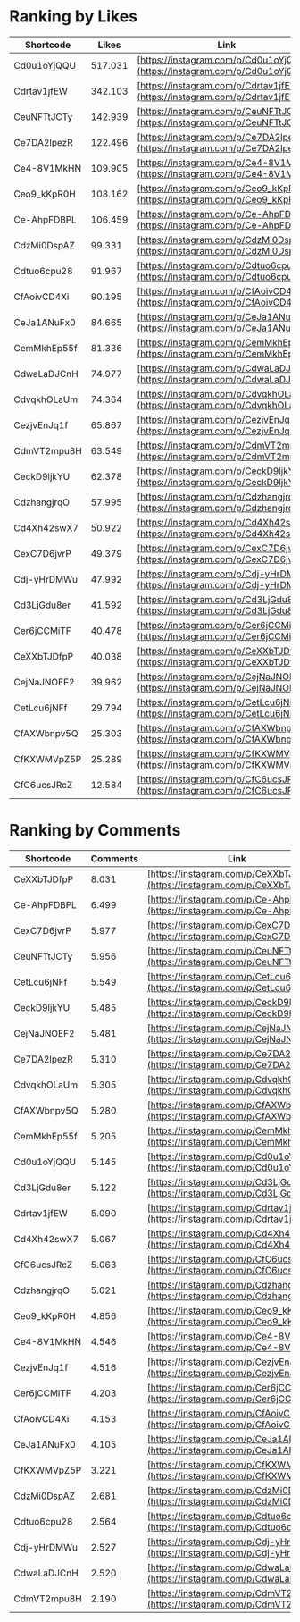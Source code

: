 # Ranking by Likes

| Shortcode   | Likes   | Link |
| ----        | ----    | ---- |
| Cd0u1oYjQQU | 517.031 | [https://instagram.com/p/Cd0u1oYjQQU](https://instagram.com/p/Cd0u1oYjQQU) |
| Cdrtav1jfEW | 342.103 | [https://instagram.com/p/Cdrtav1jfEW](https://instagram.com/p/Cdrtav1jfEW) |
| CeuNFTtJCTy | 142.939 | [https://instagram.com/p/CeuNFTtJCTy](https://instagram.com/p/CeuNFTtJCTy) |
| Ce7DA2lpezR | 122.496 | [https://instagram.com/p/Ce7DA2lpezR](https://instagram.com/p/Ce7DA2lpezR) |
| Ce4-8V1MkHN | 109.905 | [https://instagram.com/p/Ce4-8V1MkHN](https://instagram.com/p/Ce4-8V1MkHN) |
| Ceo9_kKpR0H | 108.162 | [https://instagram.com/p/Ceo9_kKpR0H](https://instagram.com/p/Ceo9_kKpR0H) |
| Ce-AhpFDBPL | 106.459 | [https://instagram.com/p/Ce-AhpFDBPL](https://instagram.com/p/Ce-AhpFDBPL) |
| CdzMi0DspAZ | 99.331  | [https://instagram.com/p/CdzMi0DspAZ](https://instagram.com/p/CdzMi0DspAZ) |
| Cdtuo6cpu28 | 91.967  | [https://instagram.com/p/Cdtuo6cpu28](https://instagram.com/p/Cdtuo6cpu28) |
| CfAoivCD4Xi | 90.195  | [https://instagram.com/p/CfAoivCD4Xi](https://instagram.com/p/CfAoivCD4Xi) |
| CeJa1ANuFx0 | 84.665  | [https://instagram.com/p/CeJa1ANuFx0](https://instagram.com/p/CeJa1ANuFx0) |
| CemMkhEp55f | 81.336  | [https://instagram.com/p/CemMkhEp55f](https://instagram.com/p/CemMkhEp55f) |
| CdwaLaDJCnH | 74.977  | [https://instagram.com/p/CdwaLaDJCnH](https://instagram.com/p/CdwaLaDJCnH) |
| CdvqkhOLaUm | 74.364  | [https://instagram.com/p/CdvqkhOLaUm](https://instagram.com/p/CdvqkhOLaUm) |
| CezjvEnJq1f | 65.867  | [https://instagram.com/p/CezjvEnJq1f](https://instagram.com/p/CezjvEnJq1f) |
| CdmVT2mpu8H | 63.549  | [https://instagram.com/p/CdmVT2mpu8H](https://instagram.com/p/CdmVT2mpu8H) |
| CeckD9ljkYU | 62.378  | [https://instagram.com/p/CeckD9ljkYU](https://instagram.com/p/CeckD9ljkYU) |
| CdzhangjrqO | 57.995  | [https://instagram.com/p/CdzhangjrqO](https://instagram.com/p/CdzhangjrqO) |
| Cd4Xh42swX7 | 50.922  | [https://instagram.com/p/Cd4Xh42swX7](https://instagram.com/p/Cd4Xh42swX7) |
| CexC7D6jvrP | 49.379  | [https://instagram.com/p/CexC7D6jvrP](https://instagram.com/p/CexC7D6jvrP) |
| Cdj-yHrDMWu | 47.992  | [https://instagram.com/p/Cdj-yHrDMWu](https://instagram.com/p/Cdj-yHrDMWu) |
| Cd3LjGdu8er | 41.592  | [https://instagram.com/p/Cd3LjGdu8er](https://instagram.com/p/Cd3LjGdu8er) |
| Cer6jCCMiTF | 40.478  | [https://instagram.com/p/Cer6jCCMiTF](https://instagram.com/p/Cer6jCCMiTF) |
| CeXXbTJDfpP | 40.038  | [https://instagram.com/p/CeXXbTJDfpP](https://instagram.com/p/CeXXbTJDfpP) |
| CejNaJNOEF2 | 39.962  | [https://instagram.com/p/CejNaJNOEF2](https://instagram.com/p/CejNaJNOEF2) |
| CetLcu6jNFf | 29.794  | [https://instagram.com/p/CetLcu6jNFf](https://instagram.com/p/CetLcu6jNFf) |
| CfAXWbnpv5Q | 25.303  | [https://instagram.com/p/CfAXWbnpv5Q](https://instagram.com/p/CfAXWbnpv5Q) |
| CfKXWMVpZ5P | 25.289  | [https://instagram.com/p/CfKXWMVpZ5P](https://instagram.com/p/CfKXWMVpZ5P) |
| CfC6ucsJRcZ | 12.584  | [https://instagram.com/p/CfC6ucsJRcZ](https://instagram.com/p/CfC6ucsJRcZ) |


# Ranking by Comments

| Shortcode   | Comments | Link |
| ----        | ----     | ---- |
| CeXXbTJDfpP | 8.031    | [https://instagram.com/p/CeXXbTJDfpP](https://instagram.com/p/CeXXbTJDfpP) |
| Ce-AhpFDBPL | 6.499    | [https://instagram.com/p/Ce-AhpFDBPL](https://instagram.com/p/Ce-AhpFDBPL) |
| CexC7D6jvrP | 5.977    | [https://instagram.com/p/CexC7D6jvrP](https://instagram.com/p/CexC7D6jvrP) |
| CeuNFTtJCTy | 5.956    | [https://instagram.com/p/CeuNFTtJCTy](https://instagram.com/p/CeuNFTtJCTy) |
| CetLcu6jNFf | 5.549    | [https://instagram.com/p/CetLcu6jNFf](https://instagram.com/p/CetLcu6jNFf) |
| CeckD9ljkYU | 5.485    | [https://instagram.com/p/CeckD9ljkYU](https://instagram.com/p/CeckD9ljkYU) |
| CejNaJNOEF2 | 5.481    | [https://instagram.com/p/CejNaJNOEF2](https://instagram.com/p/CejNaJNOEF2) |
| Ce7DA2lpezR | 5.310    | [https://instagram.com/p/Ce7DA2lpezR](https://instagram.com/p/Ce7DA2lpezR) |
| CdvqkhOLaUm | 5.305    | [https://instagram.com/p/CdvqkhOLaUm](https://instagram.com/p/CdvqkhOLaUm) |
| CfAXWbnpv5Q | 5.280    | [https://instagram.com/p/CfAXWbnpv5Q](https://instagram.com/p/CfAXWbnpv5Q) |
| CemMkhEp55f | 5.205    | [https://instagram.com/p/CemMkhEp55f](https://instagram.com/p/CemMkhEp55f) |
| Cd0u1oYjQQU | 5.145    | [https://instagram.com/p/Cd0u1oYjQQU](https://instagram.com/p/Cd0u1oYjQQU) |
| Cd3LjGdu8er | 5.122    | [https://instagram.com/p/Cd3LjGdu8er](https://instagram.com/p/Cd3LjGdu8er) |
| Cdrtav1jfEW | 5.090    | [https://instagram.com/p/Cdrtav1jfEW](https://instagram.com/p/Cdrtav1jfEW) |
| Cd4Xh42swX7 | 5.067    | [https://instagram.com/p/Cd4Xh42swX7](https://instagram.com/p/Cd4Xh42swX7) |
| CfC6ucsJRcZ | 5.063    | [https://instagram.com/p/CfC6ucsJRcZ](https://instagram.com/p/CfC6ucsJRcZ) |
| CdzhangjrqO | 5.021    | [https://instagram.com/p/CdzhangjrqO](https://instagram.com/p/CdzhangjrqO) |
| Ceo9_kKpR0H | 4.856    | [https://instagram.com/p/Ceo9_kKpR0H](https://instagram.com/p/Ceo9_kKpR0H) |
| Ce4-8V1MkHN | 4.546    | [https://instagram.com/p/Ce4-8V1MkHN](https://instagram.com/p/Ce4-8V1MkHN) |
| CezjvEnJq1f | 4.516    | [https://instagram.com/p/CezjvEnJq1f](https://instagram.com/p/CezjvEnJq1f) |
| Cer6jCCMiTF | 4.203    | [https://instagram.com/p/Cer6jCCMiTF](https://instagram.com/p/Cer6jCCMiTF) |
| CfAoivCD4Xi | 4.153    | [https://instagram.com/p/CfAoivCD4Xi](https://instagram.com/p/CfAoivCD4Xi) |
| CeJa1ANuFx0 | 4.105    | [https://instagram.com/p/CeJa1ANuFx0](https://instagram.com/p/CeJa1ANuFx0) |
| CfKXWMVpZ5P | 3.221    | [https://instagram.com/p/CfKXWMVpZ5P](https://instagram.com/p/CfKXWMVpZ5P) |
| CdzMi0DspAZ | 2.681    | [https://instagram.com/p/CdzMi0DspAZ](https://instagram.com/p/CdzMi0DspAZ) |
| Cdtuo6cpu28 | 2.564    | [https://instagram.com/p/Cdtuo6cpu28](https://instagram.com/p/Cdtuo6cpu28) |
| Cdj-yHrDMWu | 2.527    | [https://instagram.com/p/Cdj-yHrDMWu](https://instagram.com/p/Cdj-yHrDMWu) |
| CdwaLaDJCnH | 2.520    | [https://instagram.com/p/CdwaLaDJCnH](https://instagram.com/p/CdwaLaDJCnH) |
| CdmVT2mpu8H | 2.190    | [https://instagram.com/p/CdmVT2mpu8H](https://instagram.com/p/CdmVT2mpu8H) |
